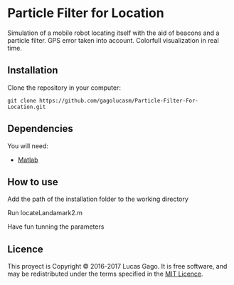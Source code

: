 # Particle Filter for Location

Simulation of a mobile robot locating itself with the aid of beacons and a particle filter. GPS error taken into account. Colorfull visualization in real time.

## Installation

Clone the repository in your computer:

`git clone https://github.com/gagolucasm/Particle-Filter-For-Location.git`

## Dependencies

You will need:

* [Matlab](https://es.mathworks.com/products/matlab.html)

## How to use

Add the path of the installation folder to the working directory

Run locateLandamark2.m 

Have fun tunning the parameters


## Licence

This proyect is Copyright © 2016-2017 Lucas Gago. It is free software, and may be redistributed under the terms specified in the [MIT Licence](https://opensource.org/licenses/MIT).
